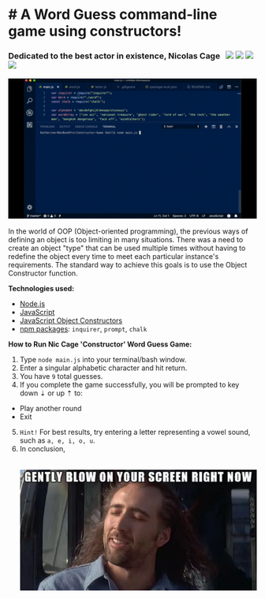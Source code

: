 # &#35; A Word Guess command-line game using constructors!
### Dedicated to the best actor in existence, Nicolas Cage &#160; <img src="https://img.icons8.com/color/48/000000/ghost.png">&nbsp;<img src="https://img.icons8.com/color/48/000000/motorcycle.png">&nbsp;<img src="https://img.icons8.com/color/48/000000/fire-element.png">&nbsp;<img src="https://img.icons8.com/color/48/000000/poison.png">
<img src="https://raw.githubusercontent.com/katbytes/Constructor-Game/master/assets/imgs/constructor-word-guess-normal-speed.gif" alt="demo">

In the world of OOP (Object-oriented programming), the previous ways of defining an object is too limiting in many situations. There was a need to create an object "type" that can be used multiple times without having to redefine the object every time to meet each particular instance's requirements. The standard way to achieve this goals is to use the Object Constructor function.

<b>Technologies used:</b>
* <a href="https://nodejs.org/en/">Node.js</a><br>
* <a href="https://www.w3schools.com/whatis/whatis_js.asp">JavaScript</a><br>
* <a href="https://www.w3schools.com/js/js_object_constructors.asp">JavaScript Object Constructors</a><br>
* <a href="https://www.npmjs.com/">npm packages</a>: `inquirer`, `prompt`, `chalk`

<b>How to Run Nic Cage 'Constructor' Word Guess Game:</b><br>
1) Type `node main.js` into your terminal/bash window.
2) Enter a singular alphabetic character and hit return.<br>
3) You have `9` total guesses.<br>
4) If you complete the game successfully, you will be prompted to key down &#8675; or up &#8673; to:<br>
* Play another round<br>
* Exit<br>
5) `Hint!` For best results, try entering a letter representing a vowel sound, such as `a, e, i, o, u`.
6) In conclusion,<br><br>
&#160;&#160;<img src="https://raw.githubusercontent.com/katbytes/Constructor-Game/master/assets/imgs/nic-cage-meme.png" alt="cage meme">

